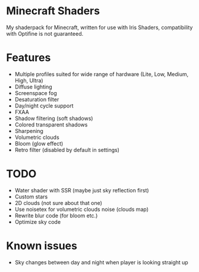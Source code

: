 # Minecraft Shaders
My shaderpack for Minecraft, written for use with Iris Shaders, compatibility with Optifine is not guaranteed.

# Features
* Multiple profiles suited for wide range of hardware (Lite, Low, Medium, High, Ultra)
* Diffuse lighting
* Screenspace fog
* Desaturation filter
* Day/night cycle support
* FXAA
* Shadow filtering (soft shadows)
* Colored transparent shadows
* Sharpening
* Volumetric clouds
* Bloom (glow effect)
* Retro filter (disabled by default in settings)

# TODO
* Water shader with SSR (maybe just sky reflection first)
* Custom stars
* 2D clouds (not sure about that one)
* Use noisetex for volumetric clouds noise (clouds map)
* Rewrite blur code (for bloom etc.)
* Optimize sky code

# Known issues
* Sky changes between day and night when player is looking straight up
